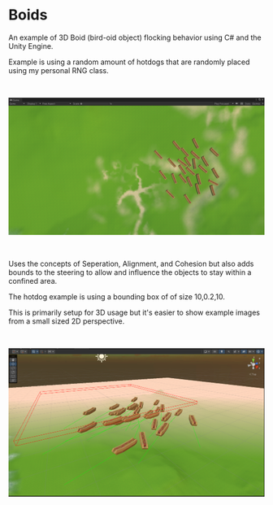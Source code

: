 # Boids
An example of 3D Boid (bird-oid object) flocking behavior using C# and the Unity Engine. 


Example is using a random amount of hotdogs that are randomly placed using my personal RNG class.


<br>

![Screen Disaply](HotdogBoidGamePlay.PNG)

<br>


Uses the concepts of Seperation, Alignment, and Cohesion but also adds bounds to the steering to allow and influence the objects to stay within a confined area. 


The hotdog example is using a bounding box of of size 10,0.2,10.


This is primarily setup for 3D usage but it's easier to show example images from a small sized 2D perspective.




<br>

![Screen Disaply](HotdogBoidEditor.PNG)




